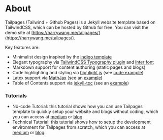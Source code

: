 # About

Tailpages (Tailwind + Github Pages) is a Jekyll website template based on TailwindCSS, which can be hosted by Github for free. You can visit the demo site at [https://harrywang.me/tailpages/](https://harrywang.me/tailpages/).

Key features are:

- Minimalist design inspired by the [indigo template](https://github.com/sergiokopplin/indigo)
- Elegant typography via [TailwindCSS Typography plugin](https://tailwindcss.com/docs/typography-plugin) and [Inter font](https://rsms.me/inter/)
- Markdown support for content authoring (static pages and blogs)
- Code highlighting and styling via [highlight.js](https://highlightjs.org/) (see [code example](http://harrywang.me/2022/01/19/tailpages-tutorial-technical.html))
- Latex support via [MathJax](https://www.mathjax.org/) (see an [example](http://harrywang.me/2022/02/09/latex-cheatsheet.html))
- Table of Contents support via [jekyll-toc](https://github.com/allejo/jekyll-toc) (see an [example](http://harrywang.me/2022/02/08/python-cheatsheet.html))

### Tutorials
- No-code Tutorial: this tutorial shows how you can use Tailpages template to quickly setup your website and blogs without coding, which you can access at [medium](https://harrywang.medium.com/introducing-tailpages-tailwind-github-pages-89903c52d3ec) or [blog](http://harrywang.me/2022/01/19/tailpages-tutorial-nocode.html).
- Technical Tutorial: this tutorial shows how to setup the development environment for Tailpages from scratch, which you can access at [medium](https://harrywang.medium.com/developing-tailpages-a-jekyll-template-based-on-tailwind-css-b8b51e60e25b) or [blog](http://harrywang.me/2022/01/18/tailpages-tutorial-technical.html). 
